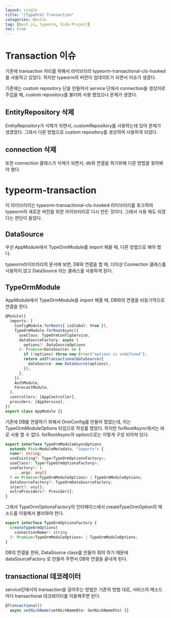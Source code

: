 ```yaml
---
layout: single
title: "[TypeOrm] Transaction"
categories: NestJs
tag: [Nest.js, typeorm, Side-Project]
toc: true
---
```


# Transaction 이슈

기존에 transaction 처리를 위해서 라이브러리 typeorm-transactional-cls-hooked를 사용하고 있었다. 하지만 typeorm의 버전이 업데이트가 되면서 이슈가 생겼다.

기존에는 custom repository 단을 만들어서 service 단에서 connection을 생성자로 주입을 해, custom repository를 불러와 사용 했었으나 문제가 생겼다.

## EntityRepository 삭제

EntityRepository가 삭제가 되면서, customRepository를 사용하는데 있어 문제가 생겼었다. 그래서 다른 방법으로 custom repository를 생성하여 사용하게 되었다.

## connection 삭제

또한 connection 클래스가 삭제가 되면서, db와 연결을 하기위해 다른 방법을 찾아봐야 했다.

# typeorm-transaction

이 라이브러리는 typeorm-transactional-cls-hooked 라이브러리를 포크하여 typeorm의 새로운 버전을 위한 라이브러리로 다시 만든 것이다. 그래서 사용 해도 되겠다는 판단이 들었다.

## DataSource

우선 AppModule에서 TypeOrmModule를 import 해올 때, 다른 방법으로 해야 했다.

typeorm라이브러리의 문서에 보면, DB와 연결을 할 때, 더이상 Connection 클래스를 사용하지 않고 DataSource 라는 클래스를 사용하게 된다.

## TypeOrmModule

AppModule에서 TypeOrmModule을 import 해올 때, DB와의 연결을 비동기적으로 연결을 한다.

```ts
@Module({
  imports: [
    ConfigModule.forRoot({ isGlobal: true }),
    TypeOrmModule.forRootAsync({
      useClass: TypeOrmConfigService,
      dataSourceFactory: async (
        options?: DataSourceOptions
      ): Promise<DataSource> => {
        if (!options) throw new Error("options is undefined");
        return addTransactionalDataSource({
          dataSource: new DataSource(options),
        });
      },
    }),
    AuthModule,
    ForecastModule,
  ],
  controllers: [AppController],
  providers: [AppService],
})
export class AppModule {}
```

기존에 DB를 연결하기 위해서 OrmConfig를 만들어 줬었는데, 이는 TypeOrmModuleOptions 타입으로 작성를 했었다. 하지만 forRootAsync에서는 바로 사용 할 수 없다. forRootAsync의 option으로는 이렇게 구성 되어져 있다.

```ts
export interface TypeOrmModuleAsyncOptions
  extends Pick<ModuleMetadata, "imports"> {
  name?: string;
  useExisting?: Type<TypeOrmOptionsFactory>;
  useClass?: Type<TypeOrmOptionsFactory>;
  useFactory?: (
    ...args: any[]
  ) => Promise<TypeOrmModuleOptions> | TypeOrmModuleOptions;
  dataSourceFactory?: TypeOrmDataSourceFactory;
  inject?: any[];
  extraProviders?: Provider[];
}
```

그래서 TypeOrmOptionsFactory의 인터페이스에서 createTypeOrmOption의 메소드를 이용해서 불러와야 한다.

```ts
export interface TypeOrmOptionsFactory {
  createTypeOrmOptions(
    connectionName?: string
  ): Promise<TypeOrmModuleOptions> | TypeOrmModuleOptions;
}
```

DB의 연결을 한뒤, DataSource class를 만들어 줘야 하기 때문에 dataSourceFactory 로 만들어 주면서 DB와 연결을 끝내게 된다.

## transactional 데코레이터

service단에서의 transaction을 걸어주는 방법은 기존의 방법 대로, 서비스의 메소드 마다 transactional 데코레이터를 이용해주면 된다.

```ts
@Transactional()
  async setNickName(setNickNameDto: SetNickNameDto) {}
```

